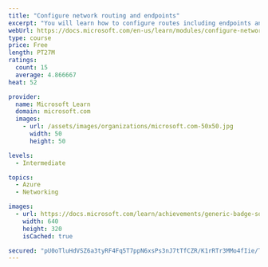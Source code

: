 ```yaml
---
title: "Configure network routing and endpoints"
excerpt: "You will learn how to configure routes including endpoints and private links."
webUrl: https://docs.microsoft.com/en-us/learn/modules/configure-network-routing-endpoints/
type: course
price: Free
length: PT27M
ratings:
  count: 15
  average: 4.866667
heat: 52

provider:
  name: Microsoft Learn
  domain: microsoft.com
  images:
    - url: /assets/images/organizations/microsoft.com-50x50.jpg
      width: 50
      height: 50

levels:
  - Intermediate

topics:
  - Azure
  - Networking

images:
  - url: https://docs.microsoft.com/learn/achievements/generic-badge-social.png
    width: 640
    height: 320
    isCached: true

secured: "pU0oTluHdVSZ6a3tyRF4Fq5T7ppN6xsPs3nJ7tTfCZR/K1rRTr3MMo4fIie/T7XdswWJA6icCxJ45RKH84M+TVgNS5aU5Tyvnp86ygsc++C/o6veRzQ3WXSvjVWKwrSOysiQd6m+fUI9G8WT5TqaQbNo1RlG7xHa7VVqS0wLdY7JDR+1k571TPuLrKDy9R8zKdAjws9brZ3sAxTpU5Ltbcf1h5H8jRfntNgc0R+eZg/XYJ+ap3PbChpasUkXzQJMcEf6TzBOjzmjgVgHjn5nTy5wA7waNgb31gKIgZGOwZbwWzuxAuH1Poh9y4iGYJqxZnq8RGE6PXVZFADIs9PRXD/3U5wwYlxbxCBYcDqFrccK2MEYEKsnt83FmVRlIo/yKUJGtPILVWVIJzn2FSYSlBSjxqJzUyuLGuFXPy84B74=;b2aWsoX3/TcfTYOtBthldg=="
---
```


